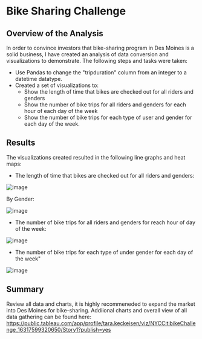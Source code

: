 # Bike Sharing Challenge

## Overview of the Analysis
In order to convince investors that bike-sharing program in Des Moines is a solid business, I have created an analysis of data conversion and visualizations to demonstrate.  The following steps and tasks were taken:

- Use Pandas to change the "tripduration" column from an integer to a datetime datatype.  
- Created a set of visualizations to:
  - Show the length of time that bikes are checked out for all riders and genders
  - Show the number of bike trips for all riders and genders for each hour of each day of the week
  - Show the number of bike trips for each type of user and gender for each day of the week.

## Results
The visualizations created resulted in the following line graphs and heat maps:

- The length of time that bikes are checked out for all riders and genders:

![image](https://user-images.githubusercontent.com/85530690/133928658-a63b8d21-09c3-434d-89ae-fca691bcb2b8.png)

By Gender:

![image](https://user-images.githubusercontent.com/85530690/133928709-aa7ad745-afe4-470e-8dcf-6ed61521ee20.png)


- The number of bike trips for all riders and genders for reach hour of day of the week:

![image](https://user-images.githubusercontent.com/85530690/133928782-e29a07a8-d856-4fde-ab25-b708ebfe30c4.png)

- The number of bike trips for each type of under gender for each day of the week"

![image](https://user-images.githubusercontent.com/85530690/133928822-2f208be5-9b3d-4d36-ade7-09e3840f4349.png)


## Summary

Review all data and charts, it is highly recommeneded to expand the market into Des Moines for bike-sharing. 
Addiional charts and overall view of all data gathering can be found here:
https://public.tableau.com/app/profile/tara.keckeisen/viz/NYCCitibikeChallenge_16317599320650/Story1?publish=yes
